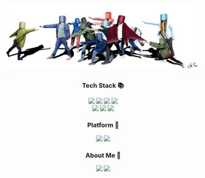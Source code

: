 <h1><img src="./asa.jpg" alt="Drawing" /></h1>

<div align='center'>
  <h3>Tech Stack 📚</h3> 
  <img src="https://img.shields.io/badge/HTML5-E34F26?style=flat-square&logo=html5&logoColor=white"/>
  <img src="https://img.shields.io/badge/CSS3-1572B6?style=flat-square&logo=CSS3&logoColor=white"/> 
  <img src="https://img.shields.io/badge/JavaScript-F7DF1E?style=flat-square&logo=JavaScript&logoColor=white"/>
  <img src="https://img.shields.io/badge/pm2-2B037A?style=flat-square&logo=pm2&logoColor=white"/> <br />
  <img src="https://img.shields.io/badge/Node.js-339933?style=flat-square&logo=nodejs&logoColor=white"/>
  <img src="https://img.shields.io/badge/C++-00599C?style=flat-square&logo=c++&logoColor=white"/>
    <img src="https://img.shields.io/badge/C-A8B9CC?style=flat-square&logoColor=white"/>
</div>

<div align='center'>
  <h3>Platform 🤖</h3>
  <img src="https://img.shields.io/badge/slack-4A154B?style=flat-square&logo=slack&logoColor=white"/>
  <img src="https://img.shields.io/badge/jira-0052CC?style=flat-square&logo=jira&logoColor=white"/>
</div>

<div align='center'>
  <h3>About Me 👋</h3>
  <a href="https://www.ipflegen.com"><img src="https://img.shields.io/badge/Blog-CC0000?style=flat-square&logo=jekyll&logoColor=white"/></a>
  <a href="https://www.instagram.com/jiidraws/"><img src="https://img.shields.io/badge/Drawing-E4405F?style=flat-square&logo=instagram&logoColor=white"/></a>
</div>
